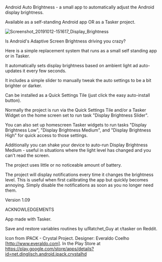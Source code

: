 
Android Auto Brightness - a small app to automatically adjust the Android display brightness. 

Available as a self-standing Android app OR as a Tasker project.

![Screenshot_20191012-151617_Display_Brightness](https://user-images.githubusercontent.com/2321668/66707495-ffe07e80-ed06-11e9-8458-62b250d9351b.png)
 
Is Android's Adaptive Screen Brightness driving you crazy? 

Here is a simple replacement system that runs as a small self standing app or in Tasker. 

It automatically sets display brightness based on ambient light ad auto-updates it every few seconds. 

It includes a simple slider to manually tweak the auto settings to be a bit brighter or darker. 

Can be installed as a Quick Settings Tile (just click the easy auto-install button). 

Normally the project is run via the Quick Settings Tile and/or a Tasker Widget on the home screen set to run task "Display Brightness Slider". 

You can also set up homescreen Tasker widgets to run tasks "Display Brightness Low", "Display Brightness Medium", and "Display Brightness High" for quick access to those settings. 

Additionally you can shake your device to auto-run Display Brightness Medium - useful in situations where the light level has changed and you can't read the screen. 

The project uses little or no noticeable amount of battery. 

The project will display notifications every time it changes the brightness level. This is useful when first calibrating the app but quickly becomes annoying. Simply disable the notifications as soon as you no longer need them. 

Version 1.09

ACKNOWLEDGEMENTS

App made with Tasker.

Save and restore variables routines by u/Ratchet_Guy at r/tasker on Reddit.

Icon from IPACK - Crystal Project. Designer: Everaldo Coelho [http://www.everaldo.com]. In the Play Store at https://play.google.com/store/apps/details?id=net.dinglisch.android.ipack.crystalhd
